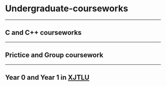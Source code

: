 # Undergraduate-courseworks
---
## C  and C++ courseworks
---
## Prictice and Group coursework
---
## Year 0 and Year 1 in [XJTLU](http://www.xjtlu.edu.cn/zh/)
